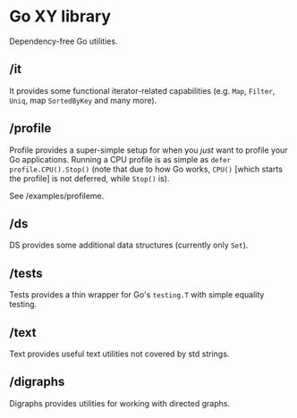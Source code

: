# Go XY library

Dependency-free Go utilities.

## /it
It provides some functional iterator-related capabilities (e.g. `Map`, `Filter`, `Uniq`, map `SortedByKey` and many more).

## /profile
Profile provides a super-simple setup for when you *just* want to profile your Go applications. Running a CPU profile is as simple as `defer profile.CPU().Stop()` (note that due to how Go works, `CPU()` [which starts the profile] is not deferred, while `Stop()` is).

See /examples/profileme.

## /ds
DS provides some additional data structures (currently only `Set`).

## /tests
Tests provides a thin wrapper for Go's `testing.T` with simple equality testing.

## /text
Text provides useful text utilities not covered by std strings.

## /digraphs
Digraphs provides utilities for working with directed graphs.
